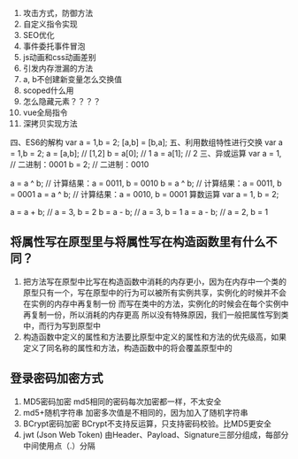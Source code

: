 1. 攻击方式，防御方法
2. 自定义指令实现
3. SEO优化
4. 事件委托事件冒泡
5. js动画和css动画差别
6. 引发内存泄漏的方法
7. a, b不创建新变量怎么交换值
8. scoped什么用
9. 怎么隐藏元素？？？？
10. vue全局指令
11. 深拷贝实现方法


四、ES6的解构
var a = 1,b = 2;
[a,b] = [b,a];
五、利用数组特性进行交换
var a = 1,b = 2;
a = [a,b];  // [1,2]
b = a[0];   // 1
a = a[1];   // 2
三、异或运算
var a = 1, // 二进制：0001
    b = 2;  // 二进制：0010
 
a = a ^ b; // 计算结果：a = 0011, b = 0010
b = a ^ b; // 计算结果：a = 0011, b = 0001
a = a ^ b; // 计算结果：a = 0010, b = 0001
算数运算
var a = 1,
    b = 2;
 
a = a + b; // a = 3, b = 2
b = a - b; // a = 3, b = 1
a = a - b; // a = 2, b = 1

## 将属性写在原型里与将属性写在构造函数里有什么不同？
1. 把方法写在原型中比写在构造函数中消耗的内存更小，因为在内存中一个类的原型只有一个，写在原型中的行为可以被所有实例共享，实例化的时候并不会在实例的内存中再复制一份
而写在类中的方法，实例化的时候会在每个实例中再复制一份，所以消耗的内存更高
所以没有特殊原因，我们一般把属性写到类中，而行为写到原型中
2. 构造函数中定义的属性和方法要比原型中定义的属性和方法的优先级高，如果定义了同名称的属性和方法，构造函数中的将会覆盖原型中的

## 登录密码加密方式
1. MD5密码加密 md5相同的密码每次加密都一样，不太安全
2. md5+随机字符串 加密多次值是不相同的，因为加入了随机字符串
3. BCrypt密码加密 BCrypt不支持反运算，只支持密码校验。比MD5更安全
4. jwt (Json Web Token) 由Header、Payload、Signature三部分组成，每部分中间使用点（.）分隔